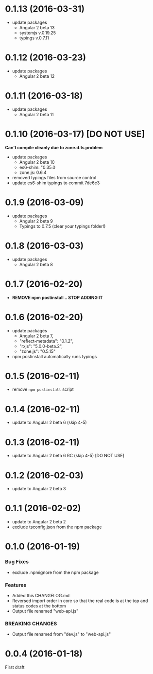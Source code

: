 <a name="0.1.13"></a>
# 0.1.13 (2016-03-31)
* update packages
  * Angular 2 beta 13
  * systemjs v.0.19.25
  * typings v.0.7.11

<a name="0.1.12"></a>
# 0.1.12 (2016-03-23)
* update packages
  * Angular 2 beta 12

<a name="0.1.11"></a>
# 0.1.11 (2016-03-18)
* update packages
  * Angular 2 beta 11

<a name="0.1.10"></a>
# 0.1.10 (2016-03-17) [DO NOT USE]
**Can't compile cleanly due to zone.d.ts problem**

* update packages
  * Angular 2 beta 10
  * es6-shim: "0.35.0
  * zone.js: 0.6.4
* removed typings files from source control
* update es6-shim typings to commit 7de6c3


<a name="0.1.9"></a>
# 0.1.9 (2016-03-09)
* update packages
  * Angular 2 beta 9
  * Typings to 0.7.5 (clear your typings folder!)

<a name="0.1.8"></a>
# 0.1.8 (2016-03-03)
* update packages
  * Angular 2 beta 8

<a name="0.1.7"></a>
# 0.1.7 (2016-02-20)
* **REMOVE npm postinstall .. STOP ADDING IT**

<a name="0.1.6"></a>
# 0.1.6 (2016-02-20)
* update packages
  * Angular 2 beta 7,
  * "reflect-metadata": "0.1.2",
  * "rxjs": "5.0.0-beta.2",
  * "zone.js": "0.5.15"
* npm postinstall automatically runs typings

<a name="0.1.5"></a>
# 0.1.5 (2016-02-11)
* remove `npm postinstall` script

<a name="0.1.4"></a>
# 0.1.4 (2016-02-11)
* update to Angular 2 beta 6 (skip 4-5)

<a name="0.1.3"></a>
# 0.1.3 (2016-02-11)
* update to Angular 2 beta 6 RC (skip 4-5)
[DO NOT USE]

<a name="0.1.2"></a>
# 0.1.2 (2016-02-03)
* update to Angular 2 beta 3

<a name="0.1.1"></a>
# 0.1.1 (2016-02-02)
* update to Angular 2 beta 2
* exclude tsconfig.json from the npm package

<a name="0.1.0"></a>
# 0.1.0 (2016-01-19)

### Bug Fixes

* exclude .npmignore from the npm package

### Features

* Added this CHANGELOG.md
* Reversed import order in core so that the real code is at the top and status codes at the bottom
* Output file renamed "web-api.js"

### BREAKING CHANGES

* Output file renamed from "dev.js" to "web-api.js"

<a name="0.0.4"></a>
# 0.0.4 (2016-01-18)

First draft